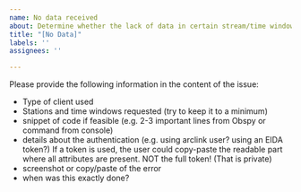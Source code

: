 ```yaml
---
name: No data received
about: Determine whether the lack of data in certain stream/time window is an error
title: "[No Data]"
labels: ''
assignees: ''

---
```


Please provide the following information in the content of the issue:
* Type of client used
* Stations and time windows requested (try to keep it to a minimum)
* snippet of code if feasible (e.g. 2-3 important lines from Obspy or
command from console)
* details about the authentication (e.g. using arclink user? using an
EIDA token?) If a token is used, the user could copy-paste the readable
part where all attributes are present. NOT the full token! (That is private)
* screenshot or copy/paste of the error
* when was this exactly done?
